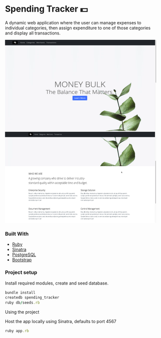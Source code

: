 # Spending Tracker :dollar:

A dynamic web application where the user can manage expenses to individual categories, then assign expenditure to one of those categories and display all transactions.

<img src="images/hero1.png" width="500" height="300"><img src="images/hero2.png" width="500" height="300">

### Built With
* [Ruby](https://www.ruby-lang.org/en/)
* [Sinatra](http://sinatrarb.com/)
* [PostgreSQL](https://www.postgresql.org/)
* [Bootstrap](https://getbootstrap.com/)


### Project setup
Install required modules, create and seed database.

```ruby
bundle install
createdb spending_tracker
ruby db/seeds.rb
```

Using the project

Host the app locally using Sinatra, defaults to port 4567

```ruby
ruby app.rb
```
